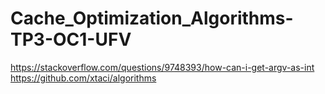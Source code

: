 # Cache_Optimization_Algorithms-TP3-OC1-UFV

https://stackoverflow.com/questions/9748393/how-can-i-get-argv-as-int  
https://github.com/xtaci/algorithms
